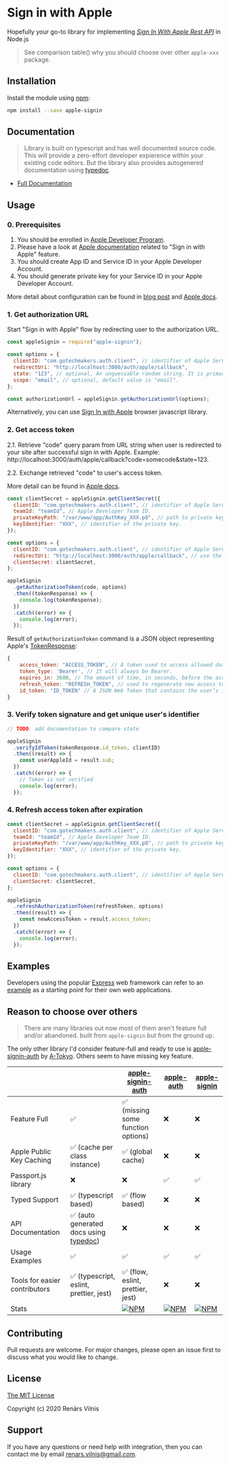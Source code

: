 # Sign in with Apple

Hopefully your go-to library for implementing [*Sign In With Apple Rest API*](https://developer.apple.com/documentation/sign_in_with_apple) in Node.js

> See comparison table(<todo-link>) why  you should choose <this-package>  over other `apple-xxx` package.

## Installation

Install the module using [npm](http://npmjs.com):

```bash
npm install --save apple-signin
```



## Documentation

>  Library is built on typescript and has well documented source code. This will provide a zero-effort developer expierence within your existing code editors. But the library also provides autogenered documentation using [typedoc](https://typedoc.org/).

- [Full Documentation](https://renarsvilnis.github.io/node-apple-signin/modules/_applesignin_.html) 

## Usage


### 0. Prerequisites

1. You should be enrolled in [Apple Developer Program](https://developer.apple.com/programs/).
2. Please have a look at [Apple documentation](https://developer.apple.com/sign-in-with-apple/get-started/) related to "Sign in with Apple" feature.
3. You should create App ID and Service ID in your Apple Developer Account.
4. You should generate private key for your Service ID in your Apple Developer Account.

More detail about configuration can be found in [blog post](https://medium.com/@artyomefremov/add-sign-in-with-apple-button-to-your-website-today-part-1-12ed1444623a?postPublishedType=initial) and [Apple docs](https://help.apple.com/developer-account/#/dev1c0e25352).

### 1. Get authorization URL

Start "Sign in with Apple" flow by redirecting user to the authorization URL.

```javascript
const appleSignin = require("apple-signin");

const options = {
  clientID: "com.gotechmakers.auth.client", // identifier of Apple Service ID.
  redirectUri: "http://localhost:3000/auth/apple/callback",
  state: "123", // optional, An unguessable random string. It is primarily used to protect against CSRF attacks.
  scope: "email", // optional, default value is "email".
};

const authorizationUrl = appleSignin.getAuthorizationUrl(options);
```

Alternatively, you can use [Sign In with Apple](https://developer.apple.com/documentation/signinwithapplejs) browser javascript library.

### 2. Get access token

2.1. Retrieve "code" query param from URL string when user is redirected to your site after successful sign in with Apple. Example:
http://localhost:3000/auth/apple/callback?code=somecode&state=123.

2.2. Exchange retrieved "code" to user's access token.

More detail can be found in [Apple docs](https://developer.apple.com/documentation/signinwithapplerestapi/generate_and_validate_tokens).

```javascript
const clientSecret = appleSignin.getClientSecret({
  clientID: "com.gotechmakers.auth.client", // identifier of Apple Service ID.
  teamId: "teamId", // Apple Developer Team ID.
  privateKeyPath: "/var/www/app/AuthKey_XXX.p8", // path to private key associated with your client ID.
  keyIdentifier: "XXX", // identifier of the private key.
});

const options = {
  clientID: "com.gotechmakers.auth.client", // identifier of Apple Service ID.
  redirectUri: "http://localhost:3000/auth/apple/callback", // use the same value which you passed to authorisation URL.
  clientSecret: clientSecret,
};

appleSignin
  .getAuthorizationToken(code, options)
  .then((tokenResponse) => {
    console.log(tokenResponse);
  })
  .catch((error) => {
    console.log(error);
  });
```

Result of `getAuthorizationToken` command is a JSON object representing Apple's [TokenResponse](https://developer.apple.com/documentation/signinwithapplerestapi/tokenresponse):

```javascript
{
    access_token: "ACCESS_TOKEN", // A token used to access allowed data.
    token_type: 'Bearer', // It will always be Bearer.
    expires_in: 3600, // The amount of time, in seconds, before the access token expires.
    refresh_token: "REFRESH_TOKEN", // used to regenerate new access tokens. Store this token securely on your server.
    id_token: "ID_TOKEN" // A JSON Web Token that contains the user’s identity information.
}
```

### 3. Verify token signature and get unique user's identifier

```javascript
// TODO: add documentation to compare state

appleSignin
  .verifyIdToken(tokenResponse.id_token, clientID)
  .then((result) => {
    const userAppleId = result.sub;
  })
  .catch((error) => {
    // Token is not verified
    console.log(error);
  });
```

### 4. Refresh access token after expiration

```javascript
const clientSecret = appleSignin.getClientSecret({
  clientID: "com.gotechmakers.auth.client", // identifier of Apple Service ID.
  teamId: "teamId", // Apple Developer Team ID.
  privateKeyPath: "/var/www/app/AuthKey_XXX.p8", // path to private key associated with your client ID.
  keyIdentifier: "XXX", // identifier of the private key.
});

const options = {
  clientID: "com.gotechmakers.auth.client", // identifier of Apple Service ID.
  clientSecret: clientSecret,
};

appleSignin
  .refreshAuthorizationToken(refreshToken, options)
  .then((result) => {
    const newAccessToken = result.access_token;
  })
  .catch((error) => {
    console.log(error);
  });
```

## Examples

Developers using the popular [Express](http://expressjs.com) web framework can refer to an [example](https://github.com/Techofficer/express-apple-signin) as a starting point for their own web applications.



## Reason to choose <this-packege> over others

> There are many libraries out now most of them aren't feature full and/or abandoned. <this-package> built from `apple-signin` but from the ground up.

The only other library I'd consider feature-full and ready to use is [apple-signin-auth](https://github.com/A-Tokyo/apple-signin-auth) by [A-Tokyo](https://github.com/A-Tokyo). Others seem to have missing key feature.



|                               | <this-package>                                               | [apple-signin-auth](https://github.com/A-Tokyo/apple-signin-auth) | [apple-auth](https://github.com/ananay/apple-auth)           | [apple-signin](https://github.com/Techofficer/node-apple-signin) |
| ----------------------------- | ------------------------------------------------------------ | ------------------------------------------------------------ | ------------------------------------------------------------ | ------------------------------------------------------------ |
| Feature Full                  | ✅                                                            | ✅ (missing some function options)                            | ❌                                                            | ❌                                                            |
| Apple Public Key Caching      | ✅ (cache per class instance)                                 | ✅ (global cache)                                             | ❌                                                            | ❌                                                            |
| Passport.js library           | ❌                                                            | ❌                                                            | ✅                                                            | ✅                                                            |
| Typed Support                 | ✅ (typescript based)                                         | ✅ (flow based)                                               | ❌                                                            | ❌                                                            |
| API Documentation             | ✅ (auto generated docs using [typedoc](https://typedoc.org/)) | ❌                                                            | ❌                                                            | ❌                                                            |
| Usage Examples                | ✅                                                            | ✅                                                            | ✅                                                            | ✅                                                            |
| Tools for easier contributors | ✅ (typescript, eslint, prettier, jest)                       | ✅ (flow, eslint, prettier, jest)                             | ❌                                                            | ❌                                                            |
| Stats                         | <TODO-ADD-ONCE-PUBLICHED>                                    | [![NPM](https://nodei.co/npm/apple-signin-auth.png?downloads=true&downloadRank=true&stars=true)](https://nodei.co/npm/apple-signin-auth/) | [![NPM](https://nodei.co/npm/apple-auth.png?downloads=true&downloadRank=true&stars=true)](https://nodei.co/npm/apple-auth/) | [![NPM](https://nodei.co/npm/apple-signin.png)](https://nodei.co/npm/apple-signin/) |



## Contributing

Pull requests are welcome. For major changes, please open an issue first to discuss what you would like to change.

<TODO-add-guide>

## License

[The MIT License](https://choosealicense.com/licenses/mit/)

Copyright (c) 2020 Renārs Vilnis

## Support

If you have any questions or need help with integration, then you can contact me by email
[renars.vilnis@gmail.com](renars.vilnis@gmail.com).